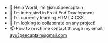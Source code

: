 - 👋 Hello World, I’m @ayu5peecaptain
- 👀 I’m interested in Front End Development
- 🌱 I’m currently learning HTML & CSS 
- 💞️ I’m looking to collaborate on any project!
- 📫 How to reach me contact through my email: ayu5peecaptain@gmail.com

<!---
ayu5peecaptain/ayu5peecaptain is a ✨ special ✨ repository because its `README.md` (this file) appears on your GitHub profile.
You can click the Preview link to take a look at your changes.
--->
